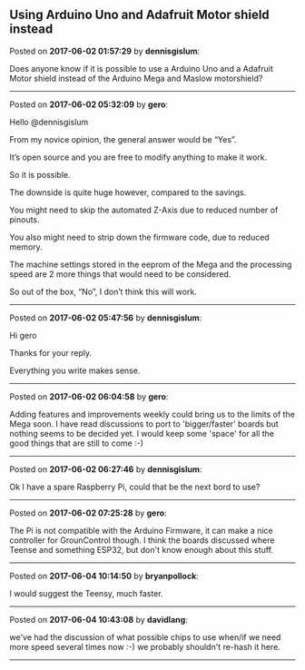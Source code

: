 ## Using Arduino Uno and Adafruit Motor shield instead
Posted on **2017-06-02 01:57:29** by **dennisgislum**:

Does anyone know if it is possible to use a Arduino Uno and a Adafruit Motor shield instead of the Arduino Mega and Maslow motorshield?

---

Posted on **2017-06-02 05:32:09** by **gero**:

Hello @dennisgislum

From my novice opinion, the general answer would be “Yes”.

It’s open source and you are free to modify anything to make it work.

So it is possible.

The downside is quite huge however, compared to the savings.

You might need to skip the automated Z-Axis due to reduced number of pinouts.

You also might need to strip down the firmware code, due to reduced memory.

The machine settings stored in the eeprom of the Mega and the processing speed are 2 more things that would need to be considered.

So out of the box, “No”, I don’t think this will work.

---

Posted on **2017-06-02 05:47:56** by **dennisgislum**:

Hi gero



Thanks for your reply.



Everything you write makes sense.

---

Posted on **2017-06-02 06:04:58** by **gero**:

Adding features and improvements weekly could bring us to the limits of the Mega soon. I have read discussions to port to 'bigger/faster' boards but nothing seems to be decided yet. I would keep some 'space' for all the good things that are still to come :-)

---

Posted on **2017-06-02 06:27:46** by **dennisgislum**:

Ok I have a spare Raspberry Pi, could that be the next bord to use?

---

Posted on **2017-06-02 07:25:28** by **gero**:

The Pi is not compatible with the Arduino Firmware, it can make a nice controller for GrounControl though. I think the boards discussed where Teense and something ESP32, but don't know enough about this stuff.

---

Posted on **2017-06-04 10:14:50** by **bryanpollock**:

I would suggest the Teensy, much faster.

---

Posted on **2017-06-04 10:43:08** by **davidlang**:

we've had the discussion of what possible chips to use when/if we need more speed several times now :-) we probably shouldn't re-hash it here.

---

